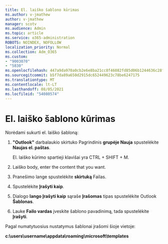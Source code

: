 ```yaml
---
title: El. laiško šablono kūrimas
ms.author: v-jmathew
author: v-jmathew
manager: scotv
ms.audience: Admin
ms.topic: article
ms.service: o365-administration
ROBOTS: NOINDEX, NOFOLLOW
localization_priority: Normal
ms.collection: Adm_O365
ms.custom:
- "9003070"
- "5830"
ms.openlocfilehash: 447a9da970a0cb2e6e8ba21cc8f46082fd85d06b1244636c28fdebc2d911531d
ms.sourcegitcommit: b5f7da89a650d2915dc652449623c78be6247175
ms.translationtype: MT
ms.contentlocale: lt-LT
ms.lasthandoff: 08/05/2021
ms.locfileid: "54080574"
---
```

# <a name="create-an-email-message-template"></a>El. laiško šablono kūrimas

Norėdami sukurti el. laiško šabloną:

1. **"Outlook"** darbalaukio skirtuko Pagrindinis **grupėje Nauja** spustelėkite **Naujas el. paštas**.

    El. laiško kūrimo spartieji klavišai yra CTRL + SHIFT + M.

2. Laiško body, enter the content that you want.
3. Pranešimo lange spustelėkite **skirtuką** Failas.
4. Spustelėkite **Įrašyti kaip**.
5. Dialogo **lango Įrašyti kaip** sąraše **Įrašomas** tipas spustelėkite Outlook **Šablonas**.
6. Lauke **Failo vardas** įveskite šablono pavadinimą, tada spustelėkite **Įrašyti**.

Pagal numatytuosius nustatymus šablonai įrašomi šioje vietoje:

**c:\users\username\appdata\roaming\microsoft\templates**
